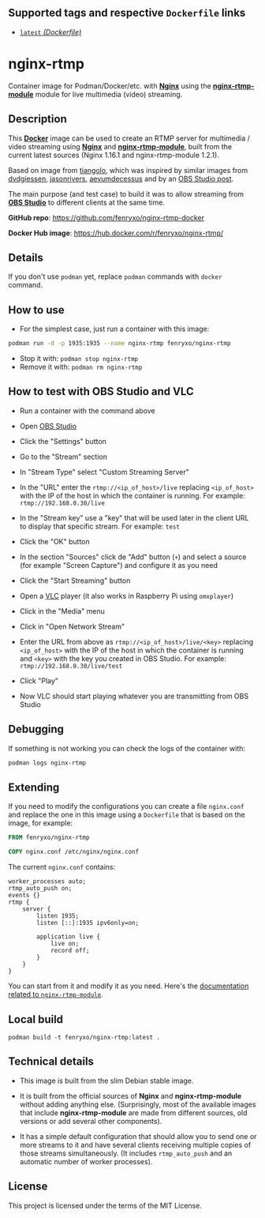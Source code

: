 ## Supported tags and respective `Dockerfile` links

* [`latest` _(Dockerfile)_](https://github.com/fenryxo/nginx-rtmp-docker/blob/master/Dockerfile)

# nginx-rtmp

Container image for Podman/Docker/etc. with [**Nginx**](http://nginx.org/en/) using
the [**nginx-rtmp-module**](https://github.com/arut/nginx-rtmp-module) module for live multimedia (video) streaming.

## Description

This [**Docker**](https://www.docker.com/) image can be used to create an RTMP server for multimedia / video streaming
using [**Nginx**](http://nginx.org/en/) and [**nginx-rtmp-module**](https://github.com/arut/nginx-rtmp-module),
built from the current latest sources (Nginx 1.16.1 and nginx-rtmp-module 1.2.1).

Based on image from [tiangolo](https://github.com/tiangolo/nginx-rtmp-docker), which was inspired by similar images from
[dvdgiessen](https://hub.docker.com/r/dvdgiessen/nginx-rtmp-docker/),
[jasonrivers](https://hub.docker.com/r/jasonrivers/nginx-rtmp/),
[aevumdecessus](https://hub.docker.com/r/aevumdecessus/docker-nginx-rtmp/) and by an
[OBS Studio post](https://obsproject.com/forum/resources/how-to-set-up-your-own-private-rtmp-server-using-nginx.50/).

The main purpose (and test case) to build it was to allow streaming from [**OBS Studio**](https://obsproject.com/)
to different clients at the same time.

**GitHub repo**: <https://github.com/fenryxo/nginx-rtmp-docker>

**Docker Hub image**: <https://hub.docker.com/r/fenryxo/nginx-rtmp/>

## Details

If you don't use `podman` yet, replace `podman` commands with `docker` command.

## How to use

* For the simplest case, just run a container with this image:

```bash
podman run -d -p 1935:1935 --name nginx-rtmp fenryxo/nginx-rtmp
```

* Stop it with: `podman stop nginx-rtmp`
* Remove it with: `podman rm nginx-rtmp`

## How to test with OBS Studio and VLC

* Run a container with the command above


* Open [OBS Studio](https://obsproject.com/)
* Click the "Settings" button
* Go to the "Stream" section
* In "Stream Type" select "Custom Streaming Server"
* In the "URL" enter the `rtmp://<ip_of_host>/live` replacing `<ip_of_host>` with the IP of the host in which the container is running. For example: `rtmp://192.168.0.30/live`
* In the "Stream key" use a "key" that will be used later in the client URL to display that specific stream. For example: `test`
* Click the "OK" button
* In the section "Sources" click de "Add" button (`+`) and select a source (for example "Screen Capture") and configure it as you need
* Click the "Start Streaming" button


* Open a [VLC](http://www.videolan.org/vlc/index.html) player (it also works in Raspberry Pi using `omxplayer`)
* Click in the "Media" menu
* Click in "Open Network Stream"
* Enter the URL from above as `rtmp://<ip_of_host>/live/<key>` replacing `<ip_of_host>` with the IP of the host in which the container is running and `<key>` with the key you created in OBS Studio. For example: `rtmp://192.168.0.30/live/test`
* Click "Play"
* Now VLC should start playing whatever you are transmitting from OBS Studio

## Debugging

If something is not working you can check the logs of the container with:

```bash
podman logs nginx-rtmp
```

## Extending

If you need to modify the configurations you can create a file `nginx.conf` and replace the one in this image using a `Dockerfile` that is based on the image, for example:

```Dockerfile
FROM fenryxo/nginx-rtmp

COPY nginx.conf /etc/nginx/nginx.conf
```

The current `nginx.conf` contains:

```Nginx
worker_processes auto;
rtmp_auto_push on;
events {}
rtmp {
    server {
        listen 1935;
        listen [::]:1935 ipv6only=on;

        application live {
            live on;
            record off;
        }
    }
}
```

You can start from it and modify it as you need. Here's the [documentation related to `nginx-rtmp-module`](https://github.com/arut/nginx-rtmp-module/wiki/Directives).

## Local build

```
podman build -t fenryxo/nginx-rtmp:latest .
```

## Technical details

* This image is built from the slim Debian stable image.

* It is built from the official sources of **Nginx** and **nginx-rtmp-module** without adding anything else. (Surprisingly, most of the available images that include **nginx-rtmp-module** are made from different sources, old versions or add several other components).

* It has a simple default configuration that should allow you to send one or more streams to it and have several clients receiving multiple copies of those streams simultaneously. (It includes `rtmp_auto_push` and an automatic number of worker processes).

## License

This project is licensed under the terms of the MIT License.
